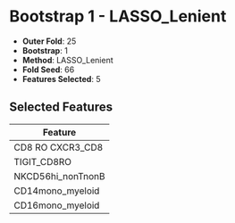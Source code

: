 # Bootstrap 1 - LASSO_Lenient

- **Outer Fold**: 25
- **Bootstrap**: 1
- **Method**: LASSO_Lenient
- **Fold Seed**: 66
- **Features Selected**: 5

## Selected Features

| Feature |
|---------|
| CD8 RO CXCR3_CD8 |
| TIGIT_CD8RO |
| NKCD56hi_nonTnonB |
| CD14mono_myeloid |
| CD16mono_myeloid |
